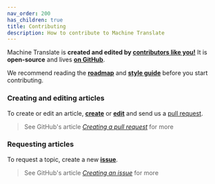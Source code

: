 ```yaml
---
nav_order: 200
has_children: true
title: Contributing
description: How to contribute to Machine Translate
---
```


Machine Translate is **created and edited by [contributors like you!](https://github.com/machinetranslate/machinetranslate.org/graphs/contributors)**  It is **open-source** and lives [**on GitHub**](https://github.com/machinetranslate/machinetranslate.org).

We recommend reading the [**roadmap**](/roadmap.md) and [**style guide**](style.md) before you start contributing.


### Creating and editing articles

To create or edit an article, [**create**](https://github.com/machinetranslate/machinetranslate.org/new/master) or [**edit**](https://github.com/machinetranslate/machinetranslate.org) and send us a [pull request](https://github.com/machinetranslate/machinetranslate.org/pulls?q=is%3Apr).

> See GitHub's article [*Creating a pull request*](https://docs.github.com/en/pull-requests/collaborating-with-pull-requests/proposing-changes-to-your-work-with-pull-requests/creating-a-pull-request#creating-the-pull-request) for more


### Requesting articles

To request a topic, create a new [**issue**](https://github.com/machinetranslate/machinetranslate.org/issues).

> See GitHub's article [*Creating an issue*](https://docs.github.com/en/issues/tracking-your-work-with-issues/creating-an-issue#creating-an-issue-from-a-repository) for more
